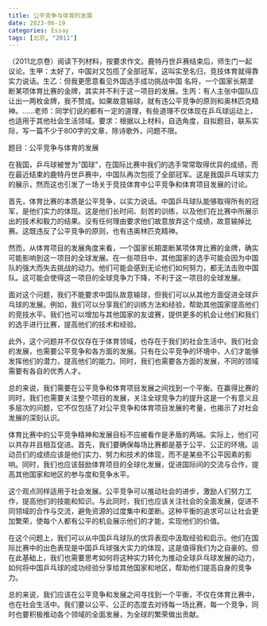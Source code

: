 ```yaml
---
title: 公平竞争与体育的发展
date: 2023-06-19
categories: Essay
tags: [北京, "2011"]
---
```


（2011北京卷）阅读下列材料，按要求作文。鹿特丹世乒赛结束后，师生门一起议论。生甲：太好了，中国对又包揽了全部冠军，这叫实至名归，竞技体育就得靠实力说话。生乙：但我更愿意看见外国选手成功挑战中国 名将，一个国家长期垄断某项体育比赛的金牌，其实并不利于这一项目的发展。生丙：有人主张中国队应让出一两枚金牌，我不赞成。如果故意输球，就有违公平竞争的原则和奥林匹克精神。……老师：同学们说的都有一定的道理，有些道理不仅体现在乒乓球运动上，也适用于其他社会生活领域。要求：根据以上材料，自选角度，自拟题目，联系实际，写一篇不少于800字的文章，除诗歌外，问题不限。

题目：公平竞争与体育的发展

在我国，乒乓球被誉为"国球"，在国际比赛中我们的选手常常取得优异的成绩，而在最近结束的鹿特丹世乒赛中，中国队再次包揽了全部冠军。这是我国乒乓球实力的展示，然而这也引发了一场关于竞技体育中公平竞争和体育项目发展的讨论。

首先，体育比赛的本质是公平竞争，以实力说话。中国乒乓球队能够取得所有的冠军，是他们实力的体现。这是他们长时间、刻苦的训练，以及他们在比赛中所展示出的技术和毅力的结果。没有任何理由要求他们故意放弃这个成绩，故意输掉比赛。这既违反了公平竞争的原则，也有违奥林匹克精神。

然而，从体育项目的发展角度来看，一个国家长期垄断某项体育比赛的金牌，确实可能影响到这一项目的全球发展。在一些项目中，其他国家的选手可能会因为中国队的强大而失去挑战的动力。他们可能会感到无论他们如何努力，都无法击败中国队。这可能会使得这一项目的全球竞争力下降，不利于这一项目的全球发展。

面对这个问题，我们不能要求中国队故意输球，但我们可以从其他方面促进全球乒乓球的发展。例如，我们可以分享我们的训练方法和经验，帮助其他国家提高他们的竞技水平。我们也可以增加与其他国家的友谊赛，提供更多的机会让他们和我们的选手进行比赛，提高他们的技术和经验。

此外，这个问题并不仅仅存在于体育领域，也存在于我们的社会生活中。我们社会的发展，也需要公平竞争和各方面的发展。只有在公平竞争的环境中，人们才能够发挥他们的潜力，提高他们的能力。同时，我们也需要各方面的发展，不同的领域需要有各自的优秀人才。

总的来说，我们需要在公平竞争和体育项目发展之间找到一个平衡。在赢得比赛的同时，我们也需要关注整个项目的发展，关注全球竞争力的提升这是一个有意义且多层次的问题，它不仅包括了对公平竞争和体育项目发展的考量，也揭示了对社会发展的深刻认识。

体育比赛中的公平竞争精神和发展目标不应被看作是矛盾的两端。实际上，他们可以共存并且相互促进。首先，我们要确保每场比赛都是基于公平、公正的环境。运动员们的成绩应该是他们实力、努力和技术的体现，而不是某些不公平因素的影响。同时，我们也应该鼓励体育项目的全球化发展，促进国际间的交流与合作，提高其他国家和地区的参与度和竞争水平。

这个观点同样适用于社会发展。公平竞争可以推动社会的进步，激励人们努力工作，提高他们的技能和知识。与此同时，我们也应该关注社会的全面发展，促进不同领域的合作与交流，避免资源的过度集中和垄断。这种平衡的追求可以让社会更加繁荣，使每个人都有公平的机会展示他们的才能，实现他们的价值。

在这个问题上，我们可以从中国乒乓球队的优异表现中汲取经验和启示。他们在国际比赛中的出色表现是中国乒乓球强大实力的体现，这是值得我们为之自豪的。但在此基础上，我们也需要思考如何将这种实力转化为推动全球乒乓球发展的动力，如何将中国乒乓球的成功经验分享给其他国家和地区，帮助他们提高自身的竞争力。

总的来说，我们应该在公平竞争和发展之间寻找到一个平衡，不仅在体育比赛中，也在社会生活中。我们要以公平、公正的态度去对待每一场比赛，每一个竞争，同时也要积极推动各个领域的全面发展，为全球的繁荣做出贡献。